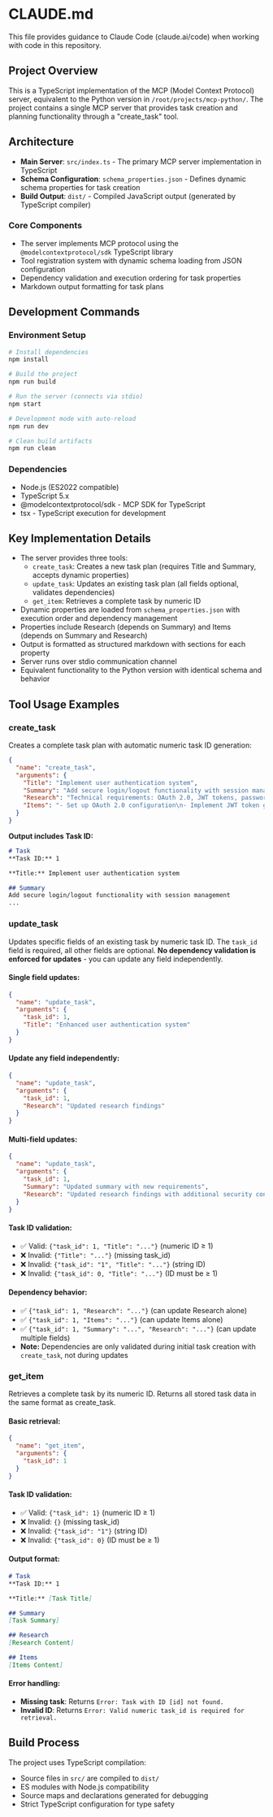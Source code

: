 # CLAUDE.md

This file provides guidance to Claude Code (claude.ai/code) when working with code in this repository.

## Project Overview

This is a TypeScript implementation of the MCP (Model Context Protocol) server, equivalent to the Python version in `/root/projects/mcp-python/`. The project contains a single MCP server that provides task creation and planning functionality through a "create_task" tool.

## Architecture

- **Main Server**: `src/index.ts` - The primary MCP server implementation in TypeScript
- **Schema Configuration**: `schema_properties.json` - Defines dynamic schema properties for task creation
- **Build Output**: `dist/` - Compiled JavaScript output (generated by TypeScript compiler)

### Core Components

- The server implements MCP protocol using the `@modelcontextprotocol/sdk` TypeScript library
- Tool registration system with dynamic schema loading from JSON configuration
- Dependency validation and execution ordering for task properties
- Markdown output formatting for task plans

## Development Commands

### Environment Setup
```bash
# Install dependencies
npm install

# Build the project
npm run build

# Run the server (connects via stdio)
npm start

# Development mode with auto-reload
npm run dev

# Clean build artifacts
npm run clean
```

### Dependencies
- Node.js (ES2022 compatible)
- TypeScript 5.x
- @modelcontextprotocol/sdk - MCP SDK for TypeScript
- tsx - TypeScript execution for development

## Key Implementation Details

- The server provides three tools:
  - `create_task`: Creates a new task plan (requires Title and Summary, accepts dynamic properties)
  - `update_task`: Updates an existing task plan (all fields optional, validates dependencies)
  - `get_item`: Retrieves a complete task by numeric ID
- Dynamic properties are loaded from `schema_properties.json` with execution order and dependency management
- Properties include Research (depends on Summary) and Items (depends on Summary and Research)
- Output is formatted as structured markdown with sections for each property
- Server runs over stdio communication channel
- Equivalent functionality to the Python version with identical schema and behavior

## Tool Usage Examples

### create_task
Creates a complete task plan with automatic numeric task ID generation:

```json
{
  "name": "create_task",
  "arguments": {
    "Title": "Implement user authentication system",
    "Summary": "Add secure login/logout functionality with session management",
    "Research": "Technical requirements: OAuth 2.0, JWT tokens, password hashing with bcrypt, session storage in Redis. Business constraints: Must integrate with existing user database. Dependencies: Redis server, OAuth provider setup.",
    "Items": "- Set up OAuth 2.0 configuration\n- Implement JWT token generation and validation\n- Create password hashing utilities\n- Build login/logout endpoints\n- Add session middleware\n- Write comprehensive tests"
  }
}
```

**Output includes Task ID:**
```markdown
# Task
**Task ID:** 1

**Title:** Implement user authentication system

## Summary
Add secure login/logout functionality with session management
...
```

### update_task
Updates specific fields of an existing task by numeric task ID. The `task_id` field is required, all other fields are optional. **No dependency validation is enforced for updates** - you can update any field independently.

#### Single field updates:
```json
{
  "name": "update_task", 
  "arguments": {
    "task_id": 1,
    "Title": "Enhanced user authentication system"
  }
}
```

#### Update any field independently:
```json
{
  "name": "update_task",
  "arguments": {
    "task_id": 1,
    "Research": "Updated research findings"
  }
}
```

#### Multi-field updates:
```json
{
  "name": "update_task",
  "arguments": {
    "task_id": 1,
    "Summary": "Updated summary with new requirements",
    "Research": "Updated research findings with additional security considerations"
  }
}
```

#### Task ID validation:
- ✅ Valid: `{"task_id": 1, "Title": "..."}` (numeric ID ≥ 1)
- ❌ Invalid: `{"Title": "..."}` (missing task_id)
- ❌ Invalid: `{"task_id": "1", "Title": "..."}` (string ID)
- ❌ Invalid: `{"task_id": 0, "Title": "..."}` (ID must be ≥ 1)

#### Dependency behavior:
- ✅ `{"task_id": 1, "Research": "..."}` (can update Research alone)
- ✅ `{"task_id": 1, "Items": "..."}` (can update Items alone)
- ✅ `{"task_id": 1, "Summary": "...", "Research": "..."}` (can update multiple fields)
- **Note:** Dependencies are only validated during initial task creation with `create_task`, not during updates

### get_item
Retrieves a complete task by its numeric ID. Returns all stored task data in the same format as create_task.

#### Basic retrieval:
```json
{
  "name": "get_item",
  "arguments": {
    "task_id": 1
  }
}
```

#### Task ID validation:
- ✅ Valid: `{"task_id": 1}` (numeric ID ≥ 1)
- ❌ Invalid: `{}` (missing task_id)
- ❌ Invalid: `{"task_id": "1"}` (string ID)
- ❌ Invalid: `{"task_id": 0}` (ID must be ≥ 1)

#### Output format:
```markdown
# Task
**Task ID:** 1

**Title:** [Task Title]

## Summary
[Task Summary]

## Research
[Research Content]

## Items
[Items Content]
```

#### Error handling:
- **Missing task**: Returns `Error: Task with ID [id] not found.`
- **Invalid ID**: Returns `Error: Valid numeric task_id is required for retrieval.`

## Build Process

The project uses TypeScript compilation:
- Source files in `src/` are compiled to `dist/`
- ES modules with Node.js compatibility
- Source maps and declarations generated for debugging
- Strict TypeScript configuration for type safety